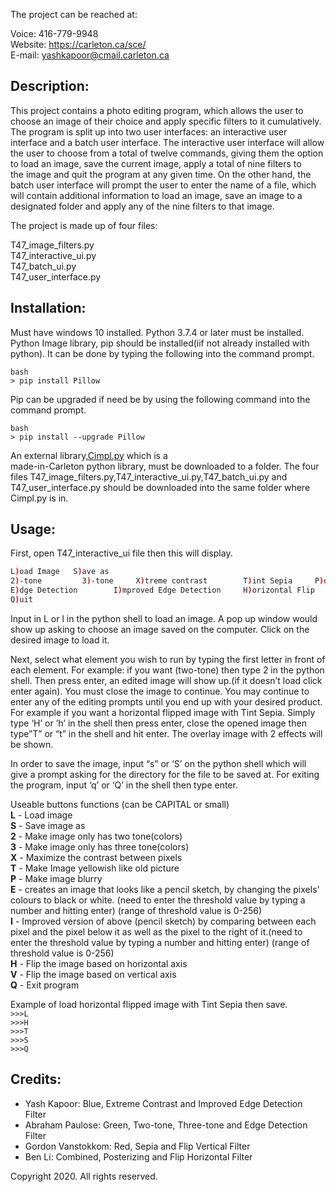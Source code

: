 The project can be reached at:

Voice: 416-779-9948  
Website: https://carleton.ca/sce/  
E-mail: yashkapoor@cmail.carleton.ca

Description:
----------------

This project contains a photo editing program, which allows the user to choose an image of their choice and apply specific filters to it cumulatively.  
The program is split up into two user interfaces: an interactive user interface and a batch user interface. The interactive user interface will allow  
the user to choose from a total of twelve commands, giving them the option to load an image, save the current image, apply a total of nine filters to  
the image and quit the program at any given time. On the other hand, the batch user interface will prompt the user to enter the name of a file, which  
will contain additional information to load an image, save an image to a designated folder and apply any of the nine filters to that image. 

The project is made up of four files:

T47_image_filters.py  
T47_interactive_ui.py  
T47_batch_ui.py  
T47_user_interface.py


Installation:
----------------
Must have windows 10 installed.
Python 3.7.4 or later must be installed. 
Python Image library, pip should be installed(iif not already installed with python). It can be done by typing the following into the command prompt.
```
bash
> pip install Pillow
```
Pip can be upgraded if need be by using the following command into the command prompt.
```
bash
> pip install --upgrade Pillow
```

An external library,[Cimpl.py](https://culearn.carleton.ca/moodle/pluginfile.php/3648678/mod_folder/content/0/Cimpl.py?forcedownload=1) which is a  
made-in-Carleton python library, must be downloaded to a folder.
The four files T47_image_filters.py,T47_interactive_ui.py,T47_batch_ui.py and T47_user_interface.py should be downloaded into the same folder where Cimpl.py is in.


Usage:
--------
First, open T47_interactive_ui file then this will display.
```bash
L)oad Image   S)ave as
2)-tone       	3)-tone		X)treme contrast		T)int Sepia		P)osterizing
E)dge Detection        I)mproved Edge Detection	  	H)orizontal Flip	V)ertical Flip
Q)uit
```
Input in L or l in the python shell to load an image. A pop up window would show up asking to choose an image saved on the computer. Click on the desired image to load it.

Next, select what element you wish to run by typing the first letter in front of each element. For example: if you want (two-tone) then type 2 in the python shell. Then press enter, an edited image will show up.(if it doesn’t load click enter again). You must close the image to continue.
You may continue to enter any of the editing prompts until you end up with your desired product.
For example if you want a horizontal flipped image with Tint Sepia. Simply type ‘H’ or ’h’ in the shell then press enter, close the opened image then type”T” or “t” in the shell and hit enter. The overlay image with 2 effects will be shown.

In order to save the image, input “s” or ‘S’ on the python shell which will give a prompt asking for the directory for the file to be saved at. 
For exiting the program, input ‘q’ or ‘Q’ in the shell then type enter.

Useable buttons functions (can be CAPITAL or small)  
**L** - Load image  
**S** - Save image as  
**2** - Make image only has two tone(colors)  
**3** - Make image only has three tone(colors)  
**X** - Maximize the contrast between pixels  
**T** - Make Image yellowish like old picture  
**P** - Make image blurry    
**E** - creates an image that looks like a pencil sketch, by changing the pixels' colours to black or white. (need to enter the threshold value by typing a number and hitting enter)
(range of threshold value is 0-256)  
**I** - Improved version of above (pencil sketch) by comparing between each pixel and the 
pixel below it as well as the pixel to the right of it.(need to enter the threshold value by typing a number and hitting enter)
(range of threshold value is 0-256)    
**H** - Flip the image based on horizontal axis  
**V** - Flip the image based on vertical axis  
**Q** - Exit program

Example of load  horizontal flipped image with Tint Sepia then save.  
`>>>L`  
`>>>H`  
`>>>T`  
`>>>S`  
`>>>Q`

Credits:
----------

- Yash Kapoor: Blue, Extreme Contrast and Improved Edge Detection Filter  
- Abraham Paulose: Green, Two-tone, Three-tone and Edge Detection Filter  
- Gordon Vanstokkom: Red, Sepia and Flip Vertical Filter  
- Ben Li: Combined, Posterizing and Flip Horizontal Filter

Copyright 2020. All rights reserved. 

